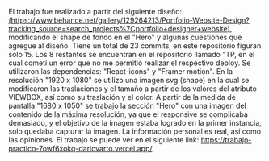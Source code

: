 El trabajo fue realizado a partir del siguiente diseño: [(https://www.behance.net/gallery/129264213/Portfolio-Website-Design?tracking_source=search_projects%7Cportfolio+designer+website)](https://www.behance.net/gallery/129264213/Portfolio-Website-Design?tracking_source=search_projects%7Cportfolio+designer+website), modificando el shape de fondo en el "Hero" y algunas cuestiones que agregue al diseño.
Tiene un total de 23 commits, en este repositorio figuran solo 15. Los 8 restantes se encuentran en el repositorio llamado "TP, en el cual cometí un error que no me permitió realizar el respectivo deploy.
Se utilizaron las dependencias: "React-icons" y "Framer motion".
En la resolución "1920 x 1080" se utilizo una imagen svg (shape) en la cual se modificaron las traslaciones y el tamaño a partir de los valores del atributo VIEWBOX, así como su traslación y el color.
A partir de la medida de pantalla "1680 x 1050" se trabajo la sección "Hero" con una imagen del contenido de la máxima resolución, ya que el responsive se complicaba demasiado, y el objetivo de la imagen estaba logrado en la primer instancia, solo quedaba capturar la imagen.
La información personal es real, así como las opiniones.
El trabajo se puede ver en el siguiente link: https://trabajo-practico-7owf6xokq-dariovarto.vercel.app/
